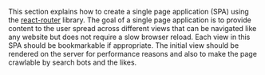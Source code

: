 This section explains how to create a single page application (SPA) using the [react-router](https://reacttraining.com/react-router)
library. The goal of a single page application is to provide content to the user spread 
across different views that can be navigated like any website but does not require a slow browser reload.
Each view in this SPA should be bookmarkable if appropriate. The initial view should be rendered
 on the server for performance reasons and also to make the page crawlable by search bots and the likes.
 
 

